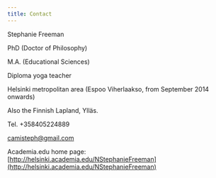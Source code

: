 ```yaml
---
title: Contact
---
```


Stephanie Freeman

PhD (Doctor of Philosophy)

M.A. (Educational Sciences)

Diploma yoga teacher

Helsinki metropolitan area (Espoo Viherlaakso, from September 2014 onwards)

Also the Finnish Lapland, Ylläs. 

Tel. +358405224889

[camisteph@gmail.com](mailto:camisteph@gmail.com)

Academia.edu home page: [http://helsinki.academia.edu/NStephanieFreeman](http://helsinki.academia.edu/NStephanieFreeman)
